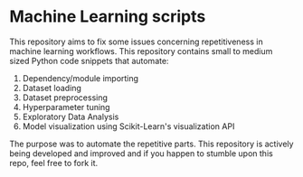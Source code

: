 # Machine Learning scripts

This repository aims to fix some issues concerning repetitiveness in machine learning workflows. This repository contains small to medium sized Python code snippets that automate:
1. Dependency/module importing
2. Dataset loading
3. Dataset preprocessing
4. Hyperparameter tuning
5. Exploratory Data Analysis
6. Model visualization using Scikit-Learn's visualization API

The purpose was to automate the repetitive parts. This repository is actively being developed and improved and if you happen to stumble upon this repo, feel free to fork it.
